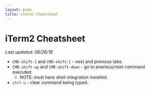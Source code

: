 ```yaml
---
layout: page
title: iTerm2 Cheatsheet
---
```


# iTerm2 Cheatsheet

_Last updated: 06/26/18_

* `CMD-shift-]` and `CMD-shift-[` - next and previous tabs.
* `CMD-shift-up` and `CMD-shift-down` - go to previous/next command executed.
  * NOTE: must have shell integration installed.
* `ctrl-u` - clear command being typed.
